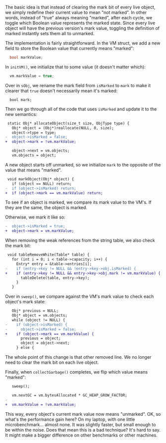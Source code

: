 The basic idea is that instead of clearing the mark bit of every live object,
we simply redefine their current value to mean "not marked". In other words,
instead of "true" always meaning "marked", after each cycle, we toggle which
Boolean value represents the marked state. Since every live object will have
the previous version's mark value, toggling the definition of marked instantly
sets them all to unmarked.

The implementation is fairly straightforward. In the VM struct, we add a new
field to store the Boolean value that currently means "marked":

```c
  bool markValue;
```

In `initVM()`, we initialize that to some value (it doesn't matter which):

```c
  vm.markValue = true;
```

Over in `sObj`, we rename the mark field from `isMarked` to `mark` to make it
clearer that `true` doesn't necessarily mean it's marked:

```
  bool mark;
```

Then we go through all of the code that uses `isMarked` and update it to the
new semantics:


```diff
 static Obj* allocateObject(size_t size, ObjType type) {
   Obj* object = (Obj*)reallocate(NULL, 0, size);
   object->type = type;
-  object->isMarked = false;
+  object->mark = !vm.markValue;

   object->next = vm.objects;
   vm.objects = object;
```

A new object starts off unmarked, so we initialize `mark` to the opposite of
the value that means "marked".

```diff
 void markObject(Obj* object) {
   if (object == NULL) return;
-  if (object->isMarked) return;
+  if (object->mark == vm.markValue) return;
```

To see if an object is marked, we compare its mark value to the VM's. If they
are the same, the object is marked.

Otherwise, we mark it like so:

```diff
-  object->isMarked = true;
+  object->mark = vm.markValue;
```

When removing the weak references from the string table, we also check the mark
bit:

```diff
 void tableRemoveWhite(Table* table) {
   for (int i = 0; i < table->capacity; i++) {
     Entry* entry = &table->entries[i];
-    if (entry->key != NULL && !entry->key->obj.isMarked) {
+    if (entry->key != NULL && entry->key->obj.mark != vm.markValue) {
       tableDelete(table, entry->key);
     }
   }
```

Over in `sweep()`, we compare against the VM's mark value to check each object's
mark state:

```diff
   Obj* previous = NULL;
   Obj* object = vm.objects;
   while (object != NULL) {
-    if (object->isMarked) {
-      object->isMarked = false;
+    if (object->mark == vm.markValue) {
       previous = object;
       object = object->next;
     } else {
```

The whole point of this change is that other removed line. We no longer need to
clear the mark bit on each live object.

Finally, when `collectGarbage()` completes, we flip which value means "marked":

```diff
   sweep();

   vm.nextGC = vm.bytesAllocated * GC_HEAP_GROW_FACTOR;
-
+  vm.markValue = !vm.markValue;
```

This way, every object's current mark value now means "unmarked". OK, so what's
the performance gain here? On my laptop, with one little microbenchmark...
almost none. It was slightly faster, but small enough to be within the noise.
Does that mean this is a bad technique? It's hard to say. It might make a bigger
difference on other benchmarks or other machines.
